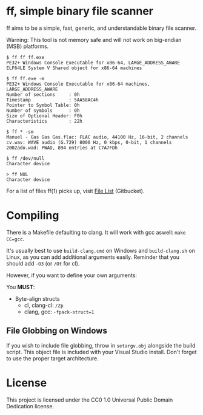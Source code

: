 # ff, simple binary file scanner

ff aims to be a simple, fast, generic, and understandable binary file scanner.

Warning: This tool is not memory safe and will not work on big-endian (MSB)
platforms.

```
$ ff ff ff.exe
PE32+ Windows Console Executable for x86-64, LARGE_ADDRESS_AWARE
ELF64LE System V Shared object for x86-64 machines

$ ff ff.exe -m
PE32+ Windows Console Executable for x86-64 machines, LARGE_ADDRESS_AWARE
Number of sections     : 0h
Timestamp              : 5AA58AC4h
Pointer to Symbol Table: 0h
Number of symbols      : 0h
Size of Optional Header: F0h
Characteristics        : 22h

$ ff * -sm
Manuel - Gas Gas Gas.flac: FLAC audio, 44100 Hz, 16-bit, 2 channels
cv.wav: WAVE audio (G.729) 8000 Hz, 0 kbps, 0-bit, 1 channels
2002ado.wad: PWAD, 894 entries at C7A7FDh

$ ff /dev/null
Character device

> ff NUL
Character device
```

For a list of files ff(1) picks up, visit
[File List](https://git.dd86k.space/dd86k/ff/wiki/File%20Detection%20List)
(Gitbucket).

# Compiling

There is a Makefile defaulting to clang. It will work with gcc aswell: `make CC=gcc`.

It's usually best to use `build-clang.cmd` on Windows and `build-clang.sh` on
Linux, as you can add additional arguments easily. Reminder that you should add
`-O3` (or `/Ot` for cl).

However, if you want to define your own arguments:

You **MUST**:
- Byte-align structs
  - cl, clang-cl: `/Zp`
  - clang, gcc: `-fpack-struct=1`

## File Globbing on Windows

If you wish to include file globbing, throw in `setargv.obj` alongside the
build script. This object file is included with your Visual Studio install.
Don't forget to use the proper target architecture.

# License

This project is licensed under the CC0 1.0 Universal Public Domain Dedication
license.
